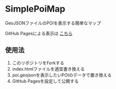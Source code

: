 # SimplePoiMap
GeoJSONファイルのPOIを表示する簡単なマップ

GitHub Pagesによる表示は [こちら](https://midoriit.github.io/SimplePoiMap/)

## 使用法

1. このリポジトリをForkする
2. index.htmlファイルを適宜書き換える
3. poi.geojsonを表示したいPOIのデータで置き換える
4. GitHub Pagesを設定して公開する

